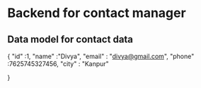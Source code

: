 # Backend for contact manager

## Data model for contact data

{
    "id" :1,
    "name" :"Divya",
    "email" : "divya@gmail.com",
    "phone" :7625745327456,
    "city" : "Kanpur"

}